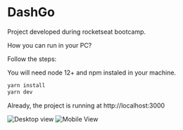 # DashGo

Project developed during rocketseat bootcamp.

How you can run in your PC?

Follow the steps:

You will need node 12+ and npm instaled in your machine.

```bash
yarn install
yarn dev
```

Already, the project is running at http://localhost:3000

![Desktop view](https://user-images.githubusercontent.com/39541807/128800939-2c9b9329-cf54-43ca-9c83-4520d3ed7fb3.png)
![Mobile View](https://user-images.githubusercontent.com/39541807/128800946-06a5aac7-781a-4dbb-8bd9-23f085501d95.png)
